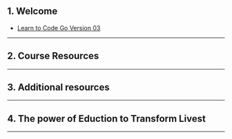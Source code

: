 ## 1. Welcome

* [Learn to Code Go Version 03](https://github.com/GoesToEleven/learn-to-code-go-version-03)

***

## 2. Course Resources

***

## 3. Additional resources

***

## 4. The power of Eduction to Transform Livest 

***
